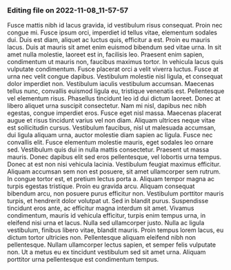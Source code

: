 

### Editing file on 2022-11-08_11-57-57

Fusce mattis nibh id lacus gravida, id vestibulum risus consequat. Proin nec congue mi. Fusce ipsum orci, imperdiet id tellus vitae, elementum sodales dui. Duis est diam, aliquet ac luctus quis, efficitur a est. Proin eu mauris lacus. Duis at mauris sit amet enim euismod bibendum sed vitae urna. In sit amet nulla molestie, laoreet est in, facilisis leo. Praesent enim sapien, condimentum ut mauris non, faucibus maximus tortor. In vehicula lacus quis vulputate condimentum. Fusce placerat orci a velit viverra luctus. Fusce at urna nec velit congue dapibus. Vestibulum molestie nisl ligula, et consequat dolor imperdiet non. Vestibulum iaculis vestibulum accumsan. Maecenas tellus nunc, convallis euismod ligula eu, tristique venenatis est. Pellentesque vel elementum risus. Phasellus tincidunt leo id dui dictum laoreet.
Donec at libero aliquet urna suscipit consectetur. Nam mi nisl, dapibus nec nibh egestas, congue imperdiet eros. Fusce eget nisl massa. Maecenas placerat augue et risus tincidunt varius vel non diam. Aliquam ultrices neque vitae est sollicitudin cursus. Vestibulum faucibus, nisl ut malesuada accumsan, dui ligula aliquam urna, auctor molestie diam sapien ac ligula. Fusce nec convallis elit. Fusce elementum molestie mauris, eget sodales leo ornare sed. Vestibulum quis dui in nulla mattis consectetur.
Praesent ut massa mauris. Donec dapibus elit sed eros pellentesque, vel lobortis urna tempus. Donec at est non nisi vehicula lacinia. Vestibulum feugiat maximus efficitur. Aliquam accumsan sem non est posuere, sit amet ullamcorper sem rutrum. In congue tortor est, et pretium lectus porta a. Aliquam tempor magna ac turpis egestas tristique. Proin eu gravida arcu.
Aliquam consequat bibendum arcu, non posuere purus efficitur non. Vestibulum porttitor mauris turpis, et hendrerit dolor volutpat ut. Sed in blandit purus. Suspendisse tincidunt eros ante, ac efficitur magna interdum sit amet. Vivamus condimentum, mauris id vehicula efficitur, turpis enim tempus urna, in eleifend nisi urna et lacus. Nulla sed ullamcorper justo. Nulla ac ligula vestibulum, finibus libero vitae, blandit mauris. Proin tempus lorem lacus, eu dictum tortor ultricies non. Pellentesque aliquam eleifend nibh non pellentesque. Nullam ullamcorper lectus sapien, et semper felis vulputate non. Ut a metus eu ex tincidunt vestibulum sed sit amet urna. Aliquam porttitor urna pellentesque est condimentum tempus.


